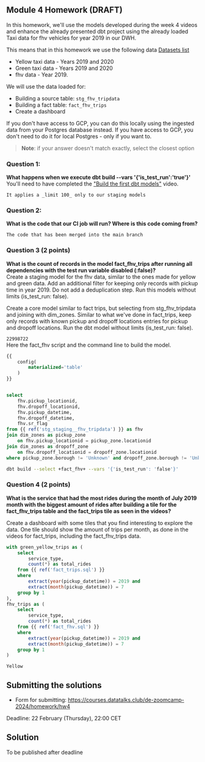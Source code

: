 ## Module 4 Homework  (DRAFT)

In this homework, we'll use the models developed during the week 4 videos and enhance the already presented dbt project using the already loaded Taxi data for fhv vehicles for year 2019 in our DWH.

This means that in this homework we use the following data [Datasets list](https://github.com/DataTalksClub/nyc-tlc-data/)
* Yellow taxi data - Years 2019 and 2020
* Green taxi data - Years 2019 and 2020 
* fhv data - Year 2019. 

We will use the data loaded for:

* Building a source table: `stg_fhv_tripdata`
* Building a fact table: `fact_fhv_trips`
* Create a dashboard 

If you don't have access to GCP, you can do this locally using the ingested data from your Postgres database
instead. If you have access to GCP, you don't need to do it for local Postgres - only if you want to.

> **Note**: if your answer doesn't match exactly, select the closest option 

### Question 1: 

**What happens when we execute dbt build --vars '{'is_test_run':'true'}'**
You'll need to have completed the ["Build the first dbt models"](https://www.youtube.com/watch?v=UVI30Vxzd6c) video. 

`It applies a _limit 100_ only to our staging models`


### Question 2: 

**What is the code that our CI job will run? Where is this code coming from?**  

`The code that has been merged into the main branch`



### Question 3 (2 points)

**What is the count of records in the model fact_fhv_trips after running all dependencies with the test run variable disabled (:false)?**  
Create a staging model for the fhv data, similar to the ones made for yellow and green data. Add an additional filter for keeping only records with pickup time in year 2019.
Do not add a deduplication step. Run this models without limits (is_test_run: false).

Create a core model similar to fact trips, but selecting from stg_fhv_tripdata and joining with dim_zones.
Similar to what we've done in fact_trips, keep only records with known pickup and dropoff locations entries for pickup and dropoff locations. 
Run the dbt model without limits (is_test_run: false).

`22998722`
<br>
Here the fact_fhv script and  the command line to build the model.
```sql
{{
    config(
        materialized='table'
    )
}}


select
    fhv.pickup_locationid,
    fhv.dropoff_locationid,
    fhv.pickup_datetime,
    fhv.dropoff_datetime,
    fhv.sr_flag
from {{ ref('stg_staging__fhv_tripdata') }} as fhv
join dim_zones as pickup_zone
    on fhv.pickup_locationid = pickup_zone.locationid
join dim_zones as dropoff_zone
    on fhv.dropoff_locationid = dropoff_zone.locationid
where pickup_zone.borough != 'Unknown' and dropoff_zone.borough != 'Unknown' 
```

```bash
dbt build --select +fact_fhv+ --vars '{'is_test_run': 'false'}'
```
### Question 4 (2 points)

**What is the service that had the most rides during the month of July 2019 month with the biggest amount of rides after building a tile for the fact_fhv_trips table and the fact_trips tile as seen in the videos?**

Create a dashboard with some tiles that you find interesting to explore the data. One tile should show the amount of trips per month, as done in the videos for fact_trips, including the fact_fhv_trips data.

```sql
with green_yellow_trips as (
    select
        service_type,
        count(*) as total_rides
    from {{ ref('fact_trips.sql') }}
    where 
        extract(year(pickup_datetime)) = 2019 and
        extract(month(pickup_datetime)) = 7
    group by 1
), 
fhv_trips as (
    select
        service_type,
        count(*) as total_rides
    from {{ ref('fact_fhv.sql') }}
    where 
        extract(year(pickup_datetime)) = 2019 and
        extract(month(pickup_datetime)) = 7
    group by 1 
)
```
`Yellow`


## Submitting the solutions

* Form for submitting: https://courses.datatalks.club/de-zoomcamp-2024/homework/hw4

Deadline: 22 February (Thursday), 22:00 CET


## Solution

To be published after deadline
